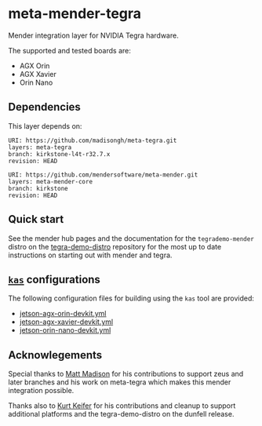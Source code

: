 # meta-mender-tegra

Mender integration layer for NVIDIA Tegra hardware.

The supported and tested boards are:

- AGX Orin
- AGX Xavier
- Orin Nano


## Dependencies

This layer depends on:

```
URI: https://github.com/madisongh/meta-tegra.git
layers: meta-tegra
branch: kirkstone-l4t-r32.7.x
revision: HEAD
```

```
URI: https://github.com/mendersoftware/meta-mender.git
layers: meta-mender-core
branch: kirkstone
revision: HEAD
```

## Quick start

See the mender hub pages and the documentation for the `tegrademo-mender`
distro on the [tegra-demo-distro](https://github.com/OE4T/tegra-demo-distro) repository
for the most up to date instructions on starting out with mender and tegra.

## [`kas`](https://github.com/siemens/kas) configurations

The following configuration files for building using the `kas` tool are provided:

- [jetson-agx-orin-devkit.yml](../../kas/jetson-agx-orin-devkit.yml)
- [jetson-agx-xavier-devkit.yml](../../kas/jetson-agx-xavier-devkit.yml)
- [jetson-orin-nano-devkit.yml](../../kas/jetson-orin-nano-devkit.yml)

## Acknowlegements

Special thanks to [Matt Madison](https://github.com/madisongh) for his contributions to
support zeus and later branches and his work on meta-tegra which makes this mender
integration possible.

Thanks also to [Kurt Keifer](https://github.com/kekiefer/) for his contributions and
cleanup to support additional platforms and the tegra-demo-distro on the dunfell release.

